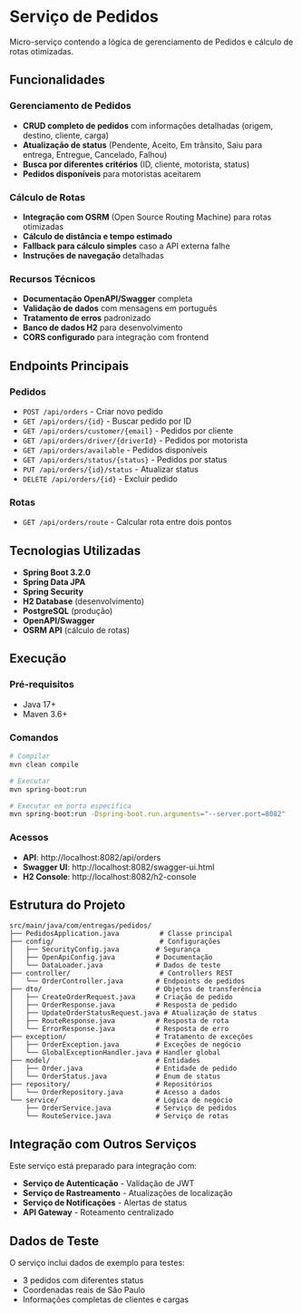 # Serviço de Pedidos

Micro-serviço contendo a lógica de gerenciamento de Pedidos e cálculo de rotas otimizadas.

## Funcionalidades

### Gerenciamento de Pedidos
- **CRUD completo de pedidos** com informações detalhadas (origem, destino, cliente, carga)
- **Atualização de status** (Pendente, Aceito, Em trânsito, Saiu para entrega, Entregue, Cancelado, Falhou)
- **Busca por diferentes critérios** (ID, cliente, motorista, status)
- **Pedidos disponíveis** para motoristas aceitarem

### Cálculo de Rotas
- **Integração com OSRM** (Open Source Routing Machine) para rotas otimizadas
- **Cálculo de distância e tempo estimado**
- **Fallback para cálculo simples** caso a API externa falhe
- **Instruções de navegação** detalhadas

### Recursos Técnicos
- **Documentação OpenAPI/Swagger** completa
- **Validação de dados** com mensagens em português
- **Tratamento de erros** padronizado
- **Banco de dados H2** para desenvolvimento
- **CORS configurado** para integração com frontend

## Endpoints Principais

### Pedidos
- `POST /api/orders` - Criar novo pedido
- `GET /api/orders/{id}` - Buscar pedido por ID
- `GET /api/orders/customer/{email}` - Pedidos por cliente
- `GET /api/orders/driver/{driverId}` - Pedidos por motorista
- `GET /api/orders/available` - Pedidos disponíveis
- `GET /api/orders/status/{status}` - Pedidos por status
- `PUT /api/orders/{id}/status` - Atualizar status
- `DELETE /api/orders/{id}` - Excluir pedido

### Rotas
- `GET /api/orders/route` - Calcular rota entre dois pontos

## Tecnologias Utilizadas

- **Spring Boot 3.2.0**
- **Spring Data JPA**
- **Spring Security**
- **H2 Database** (desenvolvimento)
- **PostgreSQL** (produção)
- **OpenAPI/Swagger**
- **OSRM API** (cálculo de rotas)

## Execução

### Pré-requisitos
- Java 17+
- Maven 3.6+

### Comandos
```bash
# Compilar
mvn clean compile

# Executar
mvn spring-boot:run

# Executar em porta específica
mvn spring-boot:run -Dspring-boot.run.arguments="--server.port=8082"
```

### Acessos
- **API**: http://localhost:8082/api/orders
- **Swagger UI**: http://localhost:8082/swagger-ui.html
- **H2 Console**: http://localhost:8082/h2-console

## Estrutura do Projeto

```
src/main/java/com/entregas/pedidos/
├── PedidosApplication.java          # Classe principal
├── config/                          # Configurações
│   ├── SecurityConfig.java         # Segurança
│   ├── OpenApiConfig.java          # Documentação
│   └── DataLoader.java             # Dados de teste
├── controller/                      # Controllers REST
│   └── OrderController.java        # Endpoints de pedidos
├── dto/                            # Objetos de transferência
│   ├── CreateOrderRequest.java     # Criação de pedido
│   ├── OrderResponse.java          # Resposta de pedido
│   ├── UpdateOrderStatusRequest.java # Atualização de status
│   ├── RouteResponse.java          # Resposta de rota
│   └── ErrorResponse.java          # Resposta de erro
├── exception/                      # Tratamento de exceções
│   ├── OrderException.java         # Exceções de negócio
│   └── GlobalExceptionHandler.java # Handler global
├── model/                          # Entidades
│   ├── Order.java                  # Entidade de pedido
│   └── OrderStatus.java            # Enum de status
├── repository/                     # Repositórios
│   └── OrderRepository.java        # Acesso a dados
└── service/                        # Lógica de negócio
    ├── OrderService.java           # Serviço de pedidos
    └── RouteService.java           # Serviço de rotas
```

## Integração com Outros Serviços

Este serviço está preparado para integração com:
- **Serviço de Autenticação** - Validação de JWT
- **Serviço de Rastreamento** - Atualizações de localização
- **Serviço de Notificações** - Alertas de status
- **API Gateway** - Roteamento centralizado

## Dados de Teste

O serviço inclui dados de exemplo para testes:
- 3 pedidos com diferentes status
- Coordenadas reais de São Paulo
- Informações completas de clientes e cargas